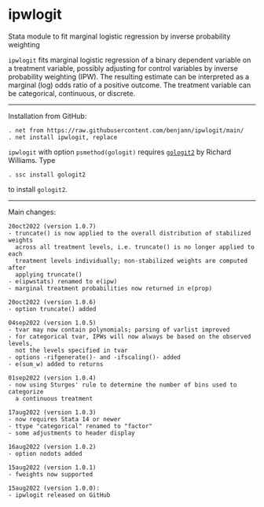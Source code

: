 # ipwlogit
Stata module to fit marginal logistic regression by inverse probability weighting

`ipwlogit` fits marginal logistic regression of a binary dependent variable on
a treatment variable, possibly adjusting for control variables by inverse
probability weighting (IPW). The resulting estimate can be interpreted as a
marginal (log) odds ratio of a positive outcome. The treatment variable can be
categorical, continuous, or discrete.

---

Installation from GitHub:

    . net from https://raw.githubusercontent.com/benjann/ipwlogit/main/
    . net install ipwlogit, replace

`ipwlogit` with option `psmethod(gologit)` requires
[`gologit2`](https://www3.nd.edu/~rwilliam/gologit2/) by Richard Williams. Type

    . ssc install gologit2

to install `gologit2`.

---

Main changes:

    20oct2022 (version 1.0.7)
    - truncate() is now applied to the overall distribution of stabilized weights
      across all treatment levels, i.e. truncate() is no longer applied to each
      treatment levels individually; non-stabilized weights are computed after
      applying truncate()
    - e(ipwstats) renamed to e(ipw)
    - marginal treatment probabilities now returned in e(prop)

    20oct2022 (version 1.0.6)
    - option truncate() added

    04sep2022 (version 1.0.5)
    - tvar may now contain polynomials; parsing of varlist improved
    - for categorical tvar, IPWs will now always be based on the observed levels,
      not the levels specified in tvar
    - options -rifgenerate()- and -ifscaling()- added
    - e(sum_w) added to returns

    01sep2022 (version 1.0.4)
    - now using Sturges' rule to determine the number of bins used to categorize
      a continuous treatment

    17aug2022 (version 1.0.3)
    - now requires Stata 14 or newer
    - ttype "categorical" renamed to "factor"
    - some adjustments to header display

    16aug2022 (version 1.0.2)
    - option nodots added

    15aug2022 (version 1.0.1)
    - fweights now supported
    
    15aug2022 (version 1.0.0):
    - ipwlogit released on GitHub